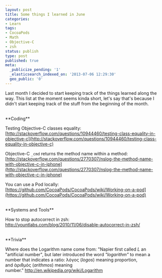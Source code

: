 ```yaml
---
layout: post
title: Some things I learned in June
categories:
- Learn
tags:
- CocoaPods
- Math
- Objective-C
- zsh
status: publish
type: post
published: true
meta:
  _publicize_pending: '1'
  _elasticsearch_indexed_on: '2013-07-06 12:29:30'
  geo_public: '0'
---
```

Last month I decided to start keeping track of the things learned along the way. This list at the moment seems kinda short, let's say that's because I didn't start keeping track of the stuff from the beginning of the month.

<br/>
**Coding**

Testing Objective-C classes equality: [http://stackoverflow.com/questions/10944460/testing-class-equality-in-objective-c](http://stackoverflow.com/questions/10944460/testing-class-equality-in-objective-c)

Objective-C <code>_cmd</code> returns the method name within a method: [http://stackoverflow.com/questions/2770307/nslog-the-method-name-with-objective-c-in-iphone](http://stackoverflow.com/questions/2770307/nslog-the-method-name-with-objective-c-in-iphone)

You can use a Pod locally: [https://github.com/CocoaPods/CocoaPods/wiki/Working-on-a-pod](https://github.com/CocoaPods/CocoaPods/wiki/Working-on-a-pod)

<br/>
**Systems and Tools**

How to stop autocorrect in zsh:
<a href="http://yountlabs.com/blog/2010/11/06/disable-autocorrect-in-zsh/">http://yountlabs.com/blog/2010/11/06/disable-autocorrect-in-zsh/</a>

<br/>
**Trivia**

Where does the Logarithm name come from:
"Napier first called <i>L</i> an "artificial number", but later introduced the word <i>"logarithm"</i> to mean a number that indicates a ratio: λόγος (<i>logos</i>) meaning proportion, and ἀριθμός (<i>arithmos</i>) meaning number." <a href="http://en.wikipedia.org/wiki/Logarithm">http://en.wikipedia.org/wiki/Logarithm</a>
